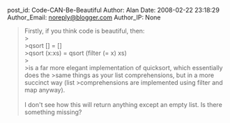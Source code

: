 post_id: Code-CAN-Be-Beautiful
Author: Alan
Date: 2008-02-22 23:18:29
Author_Email: noreply@blogger.com
Author_IP: None

>Firstly, if you think code is beautiful, then:<br />><br />>qsort [] = []<br />>qsort (x:xs) = qsort (filter (= x) xs)<br />><br />>is a far more elegant implementation of quicksort, which essentially does the >same things as your list comprehensions, but in a more succinct way (list >comprehensions are implemented using filter and map anyway).<br /><br />I don&#39;t see how this will return anything except an empty list.  Is there something missing?
